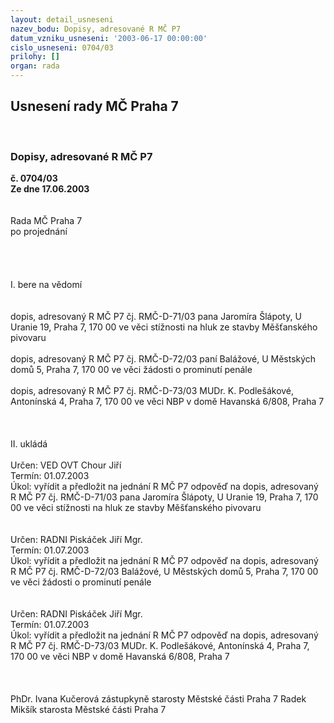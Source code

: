 ```yaml
---
layout: detail_usneseni
nazev_bodu: Dopisy, adresované R MČ P7
datum_vzniku_usneseni: '2003-06-17 00:00:00'
cislo_usneseni: 0704/03
prilohy: []
organ: rada
---
```

<div id="ucUsn_pList" class="usn">
	<span><h2>Usnesení rady MČ Praha 7 </h2>
<br></span><div class="standBody">
<span><h3>Dopisy, adresované R MČ P7</h3></span><div class="center">
		<strong>č. 0704/03</strong><br>
	</div>
<div class="center">
		<strong>Ze dne 17.06.2003</strong><br><br>
	</div>
<br>Rada MČ Praha 7<br>po projednání<br><br><br><br><br>I.	bere na vědomí<br><br> <br>dopis, adresovaný R MČ P7 čj. RMČ-D-71/03 pana Jaromíra Šlápoty, U Uranie 19, Praha 7, 170 00 ve věci stížnosti na hluk ze stavby Měšťanského pivovaru  <br><br>dopis, adresovaný R MČ P7 čj. RMČ-D-72/03 paní Balážové, U Městských domů 5, Praha 7, 170 00 ve věci žádosti o prominutí penále<br><br>dopis, adresovaný R MČ P7 čj. RMČ-D-73/03 MUDr. K. Podlešákové, Antonínská 4, Praha 7, 170 00 ve věci NBP v domě Havanská 6/808, Praha 7<br><br><br><br>II.	ukládá <br><br>Určen:	VED OVT Chour Jiří<br>Termín: 01.07.2003<br>Úkol:	vyřídit a předložit na jednání R MČ P7 odpověď na dopis, adresovaný R MČ P7 čj. RMČ-D-71/03 pana Jaromíra Šlápoty, U Uranie 19, Praha 7, 170 00 ve věci stížnosti na hluk ze stavby Měšťanského pivovaru  <br> <br><br>Určen:	RADNI Piskáček Jiří Mgr.<br>Termín: 01.07.2003<br>Úkol:	vyřídit a předložit na jednání R MČ P7 odpověď na dopis, adresovaný R MČ P7 čj. RMČ-D-72/03 Balážové, U Městských domů 5, Praha 7, 170 00 ve věci žádosti o prominutí penále<br> <br><br>Určen:	RADNI Piskáček Jiří Mgr.<br>Termín: 01.07.2003<br>Úkol:	vyřídit a předložit na jednání R MČ P7 odpověď na dopis, adresovaný R MČ P7 čj. RMČ-D-73/03 MUDr. K. Podlešákové, Antonínská 4, Praha 7, 170 00 ve věci NBP v domě Havanská 6/808, Praha 7<br> <br> <br>	<br>PhDr. Ivana Kučerová zástupkyně starosty Městské části Praha 7	 Radek Mikšík starosta Městské části Praha 7<br>	<br><br>
</div>
</div>